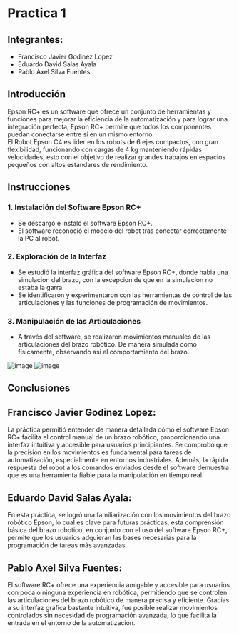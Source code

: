 # Practica 1
## Integrantes:
- Francisco Javier Godinez Lopez
- Eduardo David Salas Ayala
- Pablo Axel Silva Fuentes


## Introducción  
Epson RC+ es un software que ofrece un conjunto de herramientas y funciones para mejorar la eficiencia de la automatización y para lograr una integración perfecta, Epson RC+ permite que todos los componentes puedan conectarse entre sí en un mismo entorno.  
El Robot Epson C4 es lider en los robots de 6 ejes compactos, con gran flexibilidad, funcionando con cargas de 4 kg manteniendo rápidas velocidades, esto con el objetivo de realizar grandes trabajos en espacios pequeños con altos estándares de rendimiento.


## Instrucciones

### 1. Instalación del Software Epson RC+
- Se descargó e instaló el software Epson RC+.
- El software reconoció el modelo del robot tras conectar correctamente la PC al robot.

### 2. Exploración de la Interfaz
- Se estudió la interfaz gráfica del software Epson RC+, donde habia una simulacion del brazo, con la excepcion de que en la simulacion no estaba la garra.
- Se identificaron y experimentaron con las herramientas de control de las articulaciones y las funciones de programación de movimientos.

### 3. Manipulación de las Articulaciones
- A través del software, se realizaron movimientos manuales de las articulaciones del brazo robótico. De manera simulada como fisicamente, observando así el comportamiento del brazo.

![image](https://github.com/user-attachments/assets/d97240a1-264e-4e25-b875-a8f88761f0b7)
![image](https://github.com/user-attachments/assets/0bb478fe-216a-4c70-a7b5-ff6143eb14a9)


## Conclusiones

## Francisco Javier Godinez Lopez:
La práctica permitió entender de manera detallada cómo el software Epson RC+ facilita el control manual de un brazo robótico, proporcionando una interfaz intuitiva y accesible para usuarios principiantes. Se comprobó que la precisión en los movimientos es fundamental para tareas de automatización, especialmente en entornos industriales. Además, la rápida respuesta del robot a los comandos enviados desde el software demuestra que es una herramienta fiable para la manipulación en tiempo real. 

## Eduardo David Salas Ayala:
En esta práctica, se logró una familiarización con los movimientos del brazo robótico Epson, lo cual es clave para futuras prácticas, esta comprensión básica del brazo robotico, en conjunto con el uso del software Epson RC+, permite que los usuarios adquieran las bases necesarias para la programación de tareas más avanzadas. 

## Pablo Axel Silva Fuentes:
El software RC+ ofrece una experiencia amigable y accesible para usuarios con poca o ninguna experiencia en robótica, permitiendo que se controlen las articulaciones del brazo robótico de manera precisa y eficiente. Gracias a su interfaz gráfica bastante intuitiva, fue posible realizar movimientos controlados sin necesidad de programación avanzada, lo que facilita la entrada en el entorno de la automatización. 




